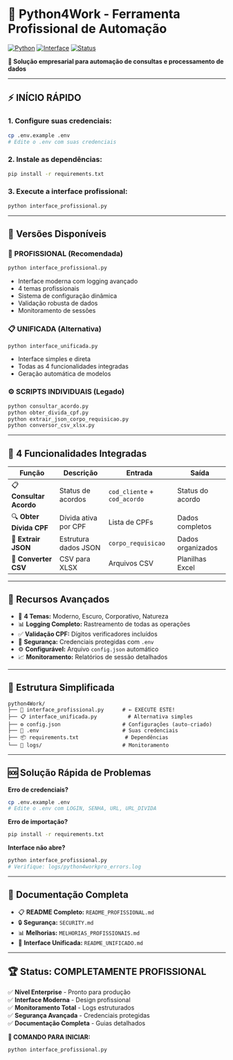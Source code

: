 # 🚀 **Python4Work - Ferramenta Profissional de Automação**

[![Python](https://img.shields.io/badge/Python-3.9%2B-blue.svg)](https://python.org)
[![Interface](https://img.shields.io/badge/Interface-Professional-green.svg)](interface_profissional.py)
[![Status](https://img.shields.io/badge/Status-Enterprise%20Ready-brightgreen.svg)]()

**🎯 Solução empresarial para automação de consultas e processamento de dados**

---

## ⚡ **INÍCIO RÁPIDO**

### **1. Configure suas credenciais:**
```bash
cp .env.example .env
# Edite o .env com suas credenciais
```

### **2. Instale as dependências:**
```bash
pip install -r requirements.txt
```

### **3. Execute a interface profissional:**
```bash
python interface_profissional.py
```

---

## 🌟 **Versões Disponíveis**

### **🚀 PROFISSIONAL (Recomendada)**
```bash
python interface_profissional.py
```
- Interface moderna com logging avançado
- 4 temas profissionais
- Sistema de configuração dinâmica
- Validação robusta de dados
- Monitoramento de sessões

### **📋 UNIFICADA (Alternativa)**
```bash
python interface_unificada.py
```
- Interface simples e direta
- Todas as 4 funcionalidades integradas
- Geração automática de modelos

### **⚙️ SCRIPTS INDIVIDUAIS (Legado)**
```bash
python consultar_acordo.py
python obter_divida_cpf.py
python extrair_json_corpo_requisicao.py
python conversor_csv_xlsx.py
```

---

## 🎯 **4 Funcionalidades Integradas**

| Função | Descrição | Entrada | Saída |
|--------|-----------|---------|--------|
| 📋 **Consultar Acordo** | Status de acordos | `cod_cliente` + `cod_acordo` | Status do acordo |
| 🔍 **Obter Dívida CPF** | Dívida ativa por CPF | Lista de CPFs | Dados completos |
| 📄 **Extrair JSON** | Estrutura dados JSON | `corpo_requisicao` | Dados organizados |
| 📁 **Converter CSV** | CSV para XLSX | Arquivos CSV | Planilhas Excel |

---

## 🔧 **Recursos Avançados**

- 🎨 **4 Temas:** Moderno, Escuro, Corporativo, Natureza
- 📊 **Logging Completo:** Rastreamento de todas as operações
- ✅ **Validação CPF:** Dígitos verificadores incluídos
- 🔐 **Segurança:** Credenciais protegidas com `.env`
- ⚙️ **Configurável:** Arquivo `config.json` automático
- 📈 **Monitoramento:** Relatórios de sessão detalhados

---

## 📁 **Estrutura Simplificada**

```
python4Work/
├── 🚀 interface_profissional.py      # ← EXECUTE ESTE!
├── 📋 interface_unificada.py          # Alternativa simples
├── ⚙️ config.json                    # Configurações (auto-criado)
├── 🔐 .env                           # Suas credenciais
├── 📦 requirements.txt               # Dependências
└── 📝 logs/                          # Monitoramento
```

---

## 🆘 **Solução Rápida de Problemas**

**Erro de credenciais?**
```bash
cp .env.example .env
# Edite o .env com LOGIN, SENHA, URL, URL_DIVIDA
```

**Erro de importação?**
```bash
pip install -r requirements.txt
```

**Interface não abre?**
```bash
python interface_profissional.py
# Verifique: logs/python4workpro_errors.log
```

---

## 📖 **Documentação Completa**

- 📋 **README Completo:** `README_PROFISSIONAL.md`
- 🔒 **Segurança:** `SECURITY.md`
- 📊 **Melhorias:** `MELHORIAS_PROFISSIONAIS.md`
- 📝 **Interface Unificada:** `README_UNIFICADO.md`

---

## 🏆 **Status: COMPLETAMENTE PROFISSIONAL**

✅ **Nível Enterprise** - Pronto para produção  
✅ **Interface Moderna** - Design profissional  
✅ **Monitoramento Total** - Logs estruturados  
✅ **Segurança Avançada** - Credenciais protegidas  
✅ **Documentação Completa** - Guias detalhados  

**🚀 COMANDO PARA INICIAR:**
```bash
python interface_profissional.py
```
